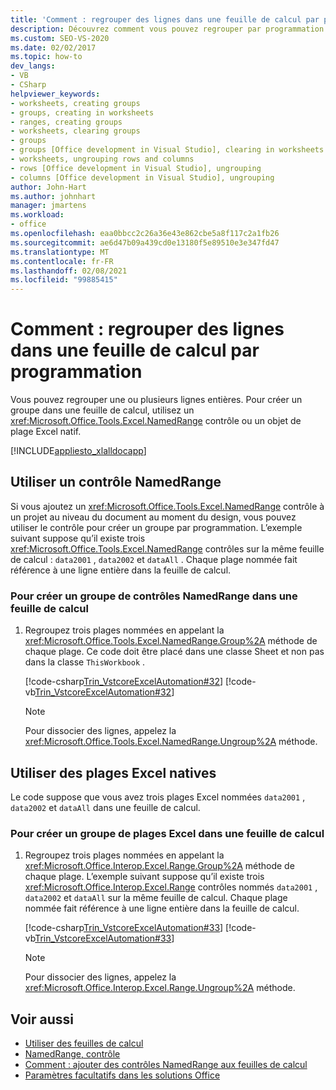 ```yaml
---
title: 'Comment : regrouper des lignes dans une feuille de calcul par programmation'
description: Découvrez comment vous pouvez regrouper par programmation une ou plusieurs lignes entières dans Microsoft Excel à l’aide d’un contrôle NamedRange ou d’un objet de plage Excel natif.
ms.custom: SEO-VS-2020
ms.date: 02/02/2017
ms.topic: how-to
dev_langs:
- VB
- CSharp
helpviewer_keywords:
- worksheets, creating groups
- groups, creating in worksheets
- ranges, creating groups
- worksheets, clearing groups
- groups
- groups [Office development in Visual Studio], clearing in worksheets
- worksheets, ungrouping rows and columns
- rows [Office development in Visual Studio], ungrouping
- columns [Office development in Visual Studio], ungrouping
author: John-Hart
ms.author: johnhart
manager: jmartens
ms.workload:
- office
ms.openlocfilehash: eaa0bbcc2c26a36e43e862cbe5a8f117c2a1fb26
ms.sourcegitcommit: ae6d47b09a439cd0e13180f5e89510e3e347fd47
ms.translationtype: MT
ms.contentlocale: fr-FR
ms.lasthandoff: 02/08/2021
ms.locfileid: "99885415"
---
```

# <a name="how-to-programmatically-group-rows-in-a-worksheet"></a>Comment : regrouper des lignes dans une feuille de calcul par programmation
  Vous pouvez regrouper une ou plusieurs lignes entières. Pour créer un groupe dans une feuille de calcul, utilisez un <xref:Microsoft.Office.Tools.Excel.NamedRange> contrôle ou un objet de plage Excel natif.

 [!INCLUDE[appliesto_xlalldocapp](../vsto/includes/appliesto-xlalldocapp-md.md)]

## <a name="use-a-namedrange-control"></a>Utiliser un contrôle NamedRange
 Si vous ajoutez un <xref:Microsoft.Office.Tools.Excel.NamedRange> contrôle à un projet au niveau du document au moment du design, vous pouvez utiliser le contrôle pour créer un groupe par programmation. L’exemple suivant suppose qu’il existe trois <xref:Microsoft.Office.Tools.Excel.NamedRange> contrôles sur la même feuille de calcul : `data2001` , `data2002` et `dataAll` . Chaque plage nommée fait référence à une ligne entière dans la feuille de calcul.

### <a name="to-create-a-group-of-namedrange-controls-on-a-worksheet"></a>Pour créer un groupe de contrôles NamedRange dans une feuille de calcul

1. Regroupez trois plages nommées en appelant la <xref:Microsoft.Office.Tools.Excel.NamedRange.Group%2A> méthode de chaque plage. Ce code doit être placé dans une classe Sheet et non pas dans la classe `ThisWorkbook` .

     [!code-csharp[Trin_VstcoreExcelAutomation#32](../vsto/codesnippet/CSharp/Trin_VstcoreExcelAutomationCS/Sheet1.cs#32)]
     [!code-vb[Trin_VstcoreExcelAutomation#32](../vsto/codesnippet/VisualBasic/Trin_VstcoreExcelAutomation/Sheet1.vb#32)]

    > [!NOTE]
    > Pour dissocier des lignes, appelez la <xref:Microsoft.Office.Tools.Excel.NamedRange.Ungroup%2A> méthode.

## <a name="use-native-excel-ranges"></a>Utiliser des plages Excel natives
 Le code suppose que vous avez trois plages Excel nommées `data2001` , `data2002` et `dataAll` dans une feuille de calcul.

### <a name="to-create-a-group-of-excel-ranges-in-a-worksheet"></a>Pour créer un groupe de plages Excel dans une feuille de calcul

1. Regroupez trois plages nommées en appelant la <xref:Microsoft.Office.Interop.Excel.Range.Group%2A> méthode de chaque plage. L’exemple suivant suppose qu’il existe trois <xref:Microsoft.Office.Interop.Excel.Range> contrôles nommés `data2001` , `data2002` et `dataAll` sur la même feuille de calcul. Chaque plage nommée fait référence à une ligne entière dans la feuille de calcul.

     [!code-csharp[Trin_VstcoreExcelAutomation#33](../vsto/codesnippet/CSharp/Trin_VstcoreExcelAutomationCS/Sheet1.cs#33)]
     [!code-vb[Trin_VstcoreExcelAutomation#33](../vsto/codesnippet/VisualBasic/Trin_VstcoreExcelAutomation/Sheet1.vb#33)]

    > [!NOTE]
    > Pour dissocier des lignes, appelez la <xref:Microsoft.Office.Interop.Excel.Range.Ungroup%2A> méthode.

## <a name="see-also"></a>Voir aussi
- [Utiliser des feuilles de calcul](../vsto/working-with-worksheets.md)
- [NamedRange, contrôle](../vsto/namedrange-control.md)
- [Comment : ajouter des contrôles NamedRange aux feuilles de calcul](../vsto/how-to-add-namedrange-controls-to-worksheets.md)
- [Paramètres facultatifs dans les solutions Office](../vsto/optional-parameters-in-office-solutions.md)
